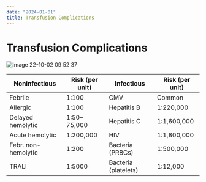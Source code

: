```yaml
---
date: "2024-01-01"
title: Transfusion Complications
---
```



# Transfusion Complications

![image 22-10-02 09 52 37](https://i.imgur.com/yVE7LvG.png)

| Noninfectious       | Risk (per unit) | Infectious           | Risk (per unit) |
| ------------------- | --------------- | -------------------- | --------------- |
| Febrile             | 1:100           | CMV                  | Common          |
| Allergic            | 1:100           | Hepatitis B          | 1:220,000       |
| Delayed hemolytic   | 1:50–75,000     | Hepatitis C          | 1:1,600,000     |
| Acute hemolytic     | 1:200,000       | HIV                  | 1:1,800,000     |
| Febr. non-hemolytic | 1:200           | Bacteria (PRBCs)     | 1:500,000       |
| TRALI               | 1:5000          | Bacteria (platelets) | 1:12,000        |
